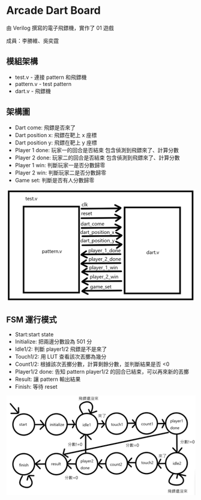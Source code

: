 # Arcade Dart Board

由 Verilog 撰寫的電子飛鏢機，實作了 01 遊戲

成員：李勝維、吳奕霆

## 模組架構

- test.v - 連接 pattern 和飛鏢機
- pattern.v - test pattern
- dart.v - 飛鏢機

## 架構圖

- Dart come: 飛鏢是否來了
- Dart position x: 飛鏢在靶上 x 座標
- Dart position y: 飛鏢在靶上 y 座標
- Player 1 done: 玩家一的回合是否結束 包含偵測到飛鏢來了、計算分數
- Player 2 done: 玩家二的回合是否結束 包含偵測到飛鏢來了、計算分數
- Player 1 win: 判斷玩家一是否分數歸零
- Player 2 win: 判斷玩家二是否分數歸零
- Game set: 判斷是否有人分數歸零

![Block_diagram](./Figures/Block_diagram.png)

## FSM 運行模式

- Start:start state
- Initialize: 把兩邊分數設為 501 分
- Idle1/2: 判斷 player1/2 飛鏢是不是來了
- Touch1/2: 用 LUT 查看該次丟擲為幾分
- Count1/2: 根據該次丟擲分數，計算剩餘分數，並判斷結果是否 <0
- Player1/2 done: 告知 pattern player1/2 的回合已結束，可以再來新的丟擲
- Result: 讓 pattern 輸出結果
- Finish: 等待 reset

![State_diagram](./Figures/State_diagram.png)
